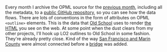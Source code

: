 Every month I archive the OPML source for the <a href="https://github.com/scripting/Scripting-News/blob/master/blog/opml/2020/07.opml">previous month</a>, including all the metadata, to a <a href="https://github.com/scripting/Scripting-News/tree/master/blog/opml">public GitHub repository</a>, so you can see how the data flows. There are lots of conventions in the form of attributes on OPML <code>&lt;outline></code> elements. This is the data that <a href="https://github.com/scripting/oldSchoolBlog">Old School</a> uses to render <a href="http://scripting.com/">the HTML</a> you see on the web. At some point when the dust clears from my other projects, I'll hook up LO2 outlines to Old School in some fashion. They're already pretty close. Kind of the way <a href="https://www.google.com/maps/place/Golden+Gate+Bridge/@37.8199328,-122.6183308,11z/data=!4m5!3m4!1s0x808586deffffffc3:0xcded139783705509!8m2!3d37.8199286!4d-122.4782551">San Francisco and Marin County</a> were almost connected before a <a href="https://en.wikipedia.org/wiki/Golden_Gate_Bridge">bridge</a> was added. 
